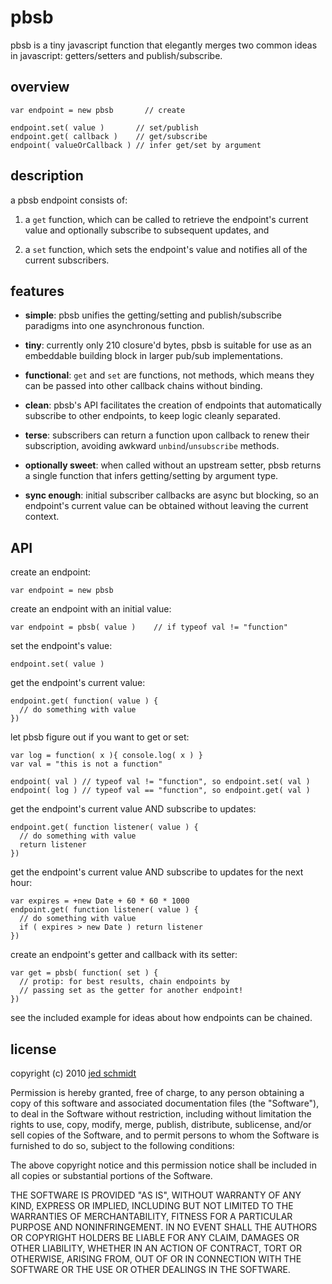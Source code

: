 # pbsb

pbsb is a tiny javascript function that elegantly merges two common ideas in javascript: getters/setters and publish/subscribe.

## overview

    var endpoint = new pbsb       // create
    
    endpoint.set( value )       // set/publish
    endpoint.get( callback )    // get/subscribe
    endpoint( valueOrCallback ) // infer get/set by argument

## description

a pbsb endpoint consists of:

1. a `get` function, which can be called to retrieve the endpoint's current value and optionally subscribe to subsequent updates, and

2. a `set` function, which sets the endpoint's value and notifies all of the current subscribers.

## features

- **simple**: pbsb unifies the getting/setting and publish/subscribe paradigms into one asynchronous function.

- **tiny**: currently only 210 closure'd bytes, pbsb is suitable for use as an embeddable building block in larger pub/sub implementations.

- **functional**: `get` and `set` are functions, not methods, which means they can be passed into other callback chains without binding.

- **clean**: pbsb's API facilitates the creation of endpoints that automatically subscribe to other endpoints, to keep logic cleanly separated.

- **terse**: subscribers can return a function upon callback to renew their subscription, avoiding awkward `unbind`/`unsubscribe` methods.

- **optionally sweet**: when called without an upstream setter, pbsb returns a single function that infers getting/setting by argument type.

- **sync enough**: initial subscriber callbacks are async but blocking, so an endpoint's current value can be obtained without leaving the current context.

## API

create an endpoint:

    var endpoint = new pbsb

create an endpoint with an initial value:

    var endpoint = pbsb( value )    // if typeof val != "function"

set the endpoint's value:

    endpoint.set( value )
    
get the endpoint's current value:

    endpoint.get( function( value ) {
      // do something with value
    })

let pbsb figure out if you want to get or set:

    var log = function( x ){ console.log( x ) }
    var val = "this is not a function"

    endpoint( val ) // typeof val != "function", so endpoint.set( val )
    endpoint( log ) // typeof val == "function", so endpoint.get( val )
    
get the endpoint's current value AND subscribe to updates:

    endpoint.get( function listener( value ) {
      // do something with value
      return listener
    })

get the endpoint's current value AND subscribe to updates for the next hour:

    var expires = +new Date + 60 * 60 * 1000
    endpoint.get( function listener( value ) {
      // do something with value
      if ( expires > new Date ) return listener
    })

create an endpoint's getter and callback with its setter:

    var get = pbsb( function( set ) {
      // protip: for best results, chain endpoints by
      // passing set as the getter for another endpoint!
    })
    
see the included example for ideas about how endpoints can be chained.

## license

copyright (c) 2010 [jed schmidt](http://jedschmidt.com)

Permission is hereby granted, free of charge, to any person obtaining
a copy of this software and associated documentation files (the
"Software"), to deal in the Software without restriction, including
without limitation the rights to use, copy, modify, merge, publish,
distribute, sublicense, and/or sell copies of the Software, and to
permit persons to whom the Software is furnished to do so, subject to
the following conditions:
 
The above copyright notice and this permission notice shall be
included in all copies or substantial portions of the Software.
 
THE SOFTWARE IS PROVIDED "AS IS", WITHOUT WARRANTY OF ANY KIND,
EXPRESS OR IMPLIED, INCLUDING BUT NOT LIMITED TO THE WARRANTIES OF
MERCHANTABILITY, FITNESS FOR A PARTICULAR PURPOSE AND
NONINFRINGEMENT. IN NO EVENT SHALL THE AUTHORS OR COPYRIGHT HOLDERS BE
LIABLE FOR ANY CLAIM, DAMAGES OR OTHER LIABILITY, WHETHER IN AN ACTION
OF CONTRACT, TORT OR OTHERWISE, ARISING FROM, OUT OF OR IN CONNECTION
WITH THE SOFTWARE OR THE USE OR OTHER DEALINGS IN THE SOFTWARE.